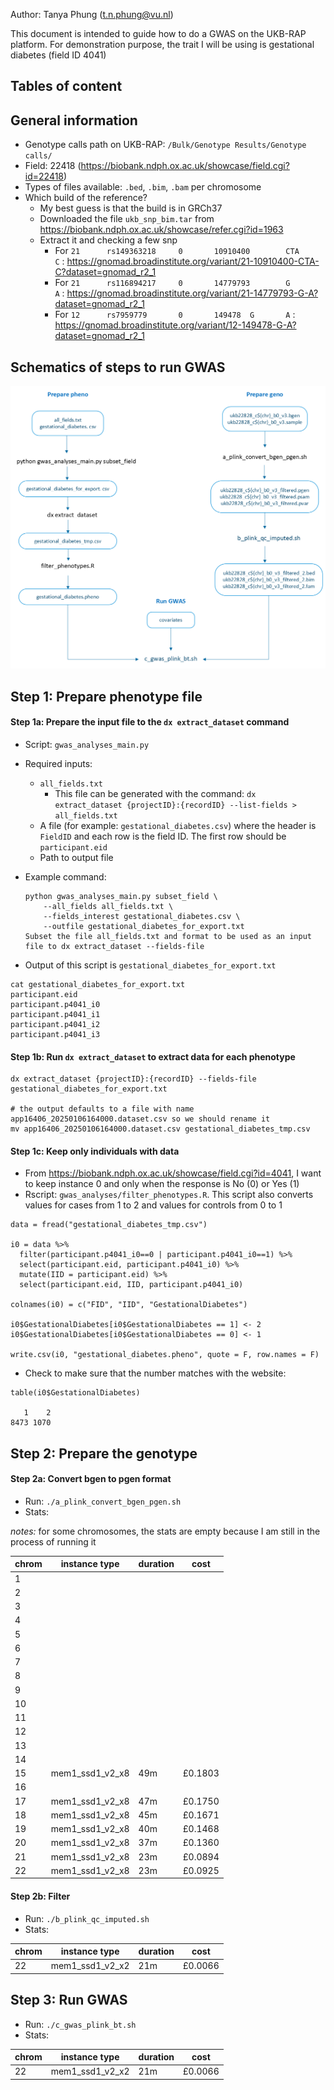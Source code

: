 Author: Tanya Phung (t.n.phung@vu.nl)

This document is intended to guide how to do a GWAS on the UKB-RAP platform. For demonstration purpose, the trait I will be using is gestational diabetes (field ID 4041)

## Tables of content

## General information
- Genotype calls path on UKB-RAP: `/Bulk/Genotype Results/Genotype calls/`
- Field: 22418 (https://biobank.ndph.ox.ac.uk/showcase/field.cgi?id=22418)
- Types of files available: `.bed`, `.bim`, `.bam` per chromosome
- Which build of the reference? 
    - My best guess is that the build is in GRCh37
    - Downloaded the file `ukb_snp_bim.tar` from https://biobank.ndph.ox.ac.uk/showcase/refer.cgi?id=1963
    - Extract it and checking a few snp
        - For `21      rs149363218     0       10910400        CTA     C` : https://gnomad.broadinstitute.org/variant/21-10910400-CTA-C?dataset=gnomad_r2_1
        - For `21      rs116894217     0       14779793        G       A` : https://gnomad.broadinstitute.org/variant/21-14779793-G-A?dataset=gnomad_r2_1
        - For `12      rs7959779       0       149478  G       A` : https://gnomad.broadinstitute.org/variant/12-149478-G-A?dataset=gnomad_r2_1

## Schematics of steps to run GWAS
![alt text](ukb_rap_gwas_schema.png)

## Step 1: Prepare phenotype file
#### Step 1a: Prepare the input file to the `dx extract_dataset` command

- Script: `gwas_analyses_main.py`
- Required inputs: 
    - `all_fields.txt`
        - This file can be generated with the command: `dx extract_dataset {projectID}:{recordID} --list-fields > all_fields.txt`
    - A file (for example: `gestational_diabetes.csv`) where the header is `FieldID` and each row is the field ID. The first row should be `participant.eid`
    - Path to output file

- Example command:
    ```
    python gwas_analyses_main.py subset_field \
        --all_fields all_fields.txt \
        --fields_interest gestational_diabetes.csv \
        --outfile gestational_diabetes_for_export.txt 
    Subset the file all_fields.txt and format to be used as an input file to dx extract_dataset --fields-file
    ```

- Output of this script is `gestational_diabetes_for_export.txt`
```
cat gestational_diabetes_for_export.txt 
participant.eid
participant.p4041_i0
participant.p4041_i1
participant.p4041_i2
participant.p4041_i3
```

#### Step 1b: Run `dx extract_dataset` to extract data for each phenotype
```
dx extract_dataset {projectID}:{recordID} --fields-file gestational_diabetes_for_export.txt

# the output defaults to a file with name app16406_20250106164000.dataset.csv so we should rename it
mv app16406_20250106164000.dataset.csv gestational_diabetes_tmp.csv
```

#### Step 1c: Keep only individuals with data
- From https://biobank.ndph.ox.ac.uk/showcase/field.cgi?id=4041, I want to keep instance 0 and only when the response is No (0) or Yes (1)
- Rscript: `gwas_analyses/filter_phenotypes.R`. This script also converts values for cases from 1 to 2 and values for controls from 0 to 1

```
data = fread("gestational_diabetes_tmp.csv")

i0 = data %>% 
  filter(participant.p4041_i0==0 | participant.p4041_i0==1) %>%
  select(participant.eid, participant.p4041_i0) %>%
  mutate(IID = participant.eid) %>%
  select(participant.eid, IID, participant.p4041_i0)

colnames(i0) = c("FID", "IID", "GestationalDiabetes")

i0$GestationalDiabetes[i0$GestationalDiabetes == 1] <- 2
i0$GestationalDiabetes[i0$GestationalDiabetes == 0] <- 1

write.csv(i0, "gestational_diabetes.pheno", quote = F, row.names = F)
```
- Check to make sure that the number matches with the website: 
```
table(i0$GestationalDiabetes)

   1    2 
8473 1070 
```

## Step 2: Prepare the genotype
#### Step 2a: Convert bgen to pgen format
- Run: `./a_plink_convert_bgen_pgen.sh`
- Stats:

*notes:* for some chromosomes, the stats are empty because I am still in the process of running it


chrom | instance type | duration | cost
--- | --- | --- | --- 
1 | | | 
2 | | | 
3 | | | 
4 | | | 
5 | | | 
6 | | | 
7 | | | 
8 | | | 
9 | | | 
10 | | | 
11 | | | 
12 | | | 
13 | | | 
14 | | | 
15 | mem1_ssd1_v2_x8 | 49m | £0.1803
16 | | | 
17 | mem1_ssd1_v2_x8 | 47m | £0.1750
18 | mem1_ssd1_v2_x8 | 45m | £0.1671
19 | mem1_ssd1_v2_x8 | 40m | £0.1468
20 | mem1_ssd1_v2_x8 | 37m | £0.1360
21 | mem1_ssd1_v2_x8 | 23m | £0.0894
22 | mem1_ssd1_v2_x8 | 23m | £0.0925


#### Step 2b: Filter
- Run: `./b_plink_qc_imputed.sh`
- Stats: 

chrom | instance type | duration | cost
--- | --- | --- | --- 
22 | mem1_ssd1_v2_x2 | 21m | £0.0066

## Step 3: Run GWAS
- Run: `./c_gwas_plink_bt.sh`
- Stats: 

chrom | instance type | duration | cost
--- | --- | --- | --- 
22 | mem1_ssd1_v2_x2 | 21m | £0.0066